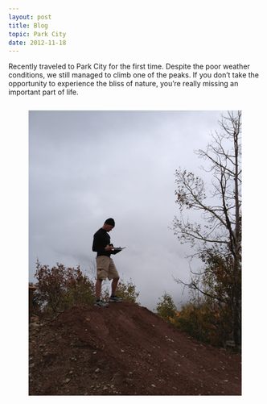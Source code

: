 ```yaml
---
layout: post
title: Blog
topic: Park City
date: 2012-11-18
---
```

<div class="content" markdown="1">

Recently traveled to Park City for the first time. Despite the poor weather conditions, we still managed to climb one of the peaks. If you don’t take the opportunity to experience the bliss of nature, you’re really missing an important part of life.

<div class="columns is-mobile is-centered">
    <div class="column is-half">
        <figure class="image">
            <img src="/images/park-city.png"/>
        </figure>
    </div>
</div>

</div>
